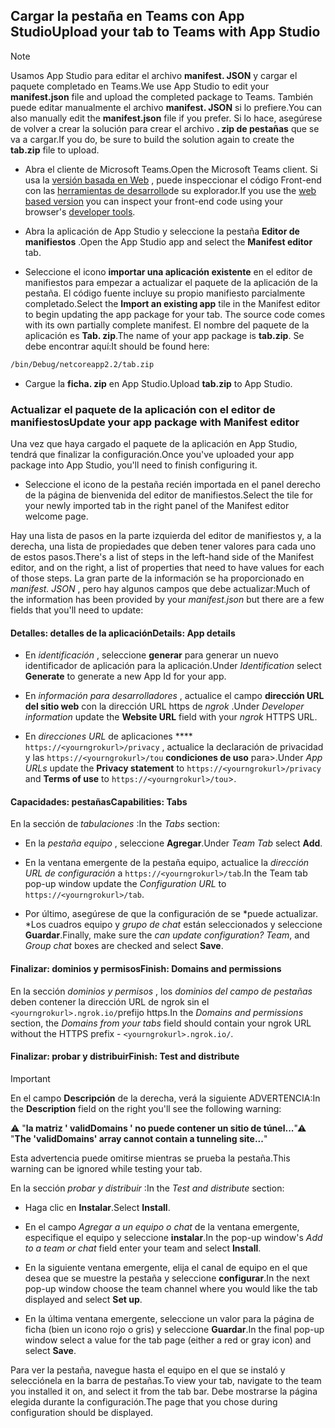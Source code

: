 ## <a name="upload-your-tab-to-teams-with-app-studio"></a><span data-ttu-id="a1b9c-101">Cargar la pestaña en Teams con App Studio</span><span class="sxs-lookup"><span data-stu-id="a1b9c-101">Upload your tab to Teams with App Studio</span></span>

>[!NOTE]
> <span data-ttu-id="a1b9c-102">Usamos App Studio para editar el archivo **manifest. JSON** y cargar el paquete completado en Teams.</span><span class="sxs-lookup"><span data-stu-id="a1b9c-102">We use App Studio to edit your **manifest.json** file and upload the completed package to Teams.</span></span> <span data-ttu-id="a1b9c-103">También puede editar manualmente el archivo **manifest. JSON** si lo prefiere.</span><span class="sxs-lookup"><span data-stu-id="a1b9c-103">You can also manually edit the **manifest.json** file if you prefer.</span></span> <span data-ttu-id="a1b9c-104">Si lo hace, asegúrese de volver a crear la solución para crear el archivo **. zip de pestañas** que se va a cargar.</span><span class="sxs-lookup"><span data-stu-id="a1b9c-104">If you do, be sure to build the solution again to create the **tab.zip** file to upload.</span></span>

- <span data-ttu-id="a1b9c-105">Abra el cliente de Microsoft Teams.</span><span class="sxs-lookup"><span data-stu-id="a1b9c-105">Open the Microsoft Teams client.</span></span> <span data-ttu-id="a1b9c-106">Si usa la [versión basada en Web](https://teams.microsoft.com) , puede inspeccionar el código Front-end con las [herramientas de desarrollo](~/tabs/how-to/developer-tools.md)de su explorador.</span><span class="sxs-lookup"><span data-stu-id="a1b9c-106">If you use the [web based version](https://teams.microsoft.com) you can inspect your front-end code using your browser's [developer tools](~/tabs/how-to/developer-tools.md).</span></span>

- <span data-ttu-id="a1b9c-107">Abra la aplicación de App Studio y seleccione la pestaña **Editor de manifiestos** .</span><span class="sxs-lookup"><span data-stu-id="a1b9c-107">Open the App Studio app and select the **Manifest editor** tab.</span></span>

- <span data-ttu-id="a1b9c-108">Seleccione el icono **importar una aplicación existente** en el editor de manifiestos para empezar a actualizar el paquete de la aplicación de la pestaña. El código fuente incluye su propio manifiesto parcialmente completado.</span><span class="sxs-lookup"><span data-stu-id="a1b9c-108">Select the **Import an existing app** tile in the Manifest editor to begin updating the app package for your tab. The source code comes with its own partially complete manifest.</span></span> <span data-ttu-id="a1b9c-109">El nombre del paquete de la aplicación es **Tab. zip**.</span><span class="sxs-lookup"><span data-stu-id="a1b9c-109">The name of your app package is **tab.zip**.</span></span> <span data-ttu-id="a1b9c-110">Se debe encontrar aquí:</span><span class="sxs-lookup"><span data-stu-id="a1b9c-110">It should be found here:</span></span>

```bash
/bin/Debug/netcoreapp2.2/tab.zip
```

- <span data-ttu-id="a1b9c-111">Cargue la **ficha. zip** en App Studio.</span><span class="sxs-lookup"><span data-stu-id="a1b9c-111">Upload **tab.zip** to App Studio.</span></span>

### <a name="update-your-app-package-with-manifest-editor"></a><span data-ttu-id="a1b9c-112">Actualizar el paquete de la aplicación con el editor de manifiestos</span><span class="sxs-lookup"><span data-stu-id="a1b9c-112">Update your app package with Manifest editor</span></span>

<span data-ttu-id="a1b9c-113">Una vez que haya cargado el paquete de la aplicación en App Studio, tendrá que finalizar la configuración.</span><span class="sxs-lookup"><span data-stu-id="a1b9c-113">Once you've uploaded your app package into App Studio, you'll need to finish configuring it.</span></span>

- <span data-ttu-id="a1b9c-114">Seleccione el icono de la pestaña recién importada en el panel derecho de la página de bienvenida del editor de manifiestos.</span><span class="sxs-lookup"><span data-stu-id="a1b9c-114">Select the tile for your newly imported tab in the right panel of the Manifest editor welcome page.</span></span>

<span data-ttu-id="a1b9c-115">Hay una lista de pasos en la parte izquierda del editor de manifiestos y, a la derecha, una lista de propiedades que deben tener valores para cada uno de estos pasos.</span><span class="sxs-lookup"><span data-stu-id="a1b9c-115">There's a list of steps in the left-hand side of the Manifest editor, and on the right, a list of properties that need to have values for each of those steps.</span></span> <span data-ttu-id="a1b9c-116">La gran parte de la información se ha proporcionado en *manifest. JSON* , pero hay algunos campos que debe actualizar:</span><span class="sxs-lookup"><span data-stu-id="a1b9c-116">Much of the information has been provided by your *manifest.json* but there are a few fields that you'll need to update:</span></span>

#### <a name="details-app-details"></a><span data-ttu-id="a1b9c-117">Detalles: detalles de la aplicación</span><span class="sxs-lookup"><span data-stu-id="a1b9c-117">Details: App details</span></span>

- <span data-ttu-id="a1b9c-118">En *identificación* , seleccione **generar** para generar un nuevo identificador de aplicación para la aplicación.</span><span class="sxs-lookup"><span data-stu-id="a1b9c-118">Under *Identification* select **Generate** to generate a new App Id for your app.</span></span>

- <span data-ttu-id="a1b9c-119">En *información para desarrolladores* , actualice el campo **dirección URL del sitio web** con la dirección URL https de *ngrok* .</span><span class="sxs-lookup"><span data-stu-id="a1b9c-119">Under *Developer information* update the **Website URL** field with your *ngrok* HTTPS URL.</span></span>

- <span data-ttu-id="a1b9c-120">En *direcciones URL* de aplicaciones \*\*\*\* `https://<yourngrokurl>/privacy` , actualice la declaración de privacidad y las `https://<yourngrokurl>/tou` **condiciones de uso** para>.</span><span class="sxs-lookup"><span data-stu-id="a1b9c-120">Under *App URLs* update the **Privacy statement** to `https://<yourngrokurl>/privacy` and **Terms of use** to `https://<yourngrokurl>/tou`>.</span></span>

#### <a name="capabilities-tabs"></a><span data-ttu-id="a1b9c-121">Capacidades: pestañas</span><span class="sxs-lookup"><span data-stu-id="a1b9c-121">Capabilities: Tabs</span></span>

<span data-ttu-id="a1b9c-122">En la sección de *tabulaciones* :</span><span class="sxs-lookup"><span data-stu-id="a1b9c-122">In the *Tabs* section:</span></span>

- <span data-ttu-id="a1b9c-123">En la *pestaña equipo* , seleccione **Agregar**.</span><span class="sxs-lookup"><span data-stu-id="a1b9c-123">Under *Team Tab* select **Add**.</span></span>

- <span data-ttu-id="a1b9c-124">En la ventana emergente de la pestaña equipo, actualice la *dirección URL de configuración* a `https://<yourngrokurl>/tab`.</span><span class="sxs-lookup"><span data-stu-id="a1b9c-124">In the Team tab pop-up window update the *Configuration URL* to `https://<yourngrokurl>/tab`.</span></span>

- <span data-ttu-id="a1b9c-125">Por último, asegúrese de que la configuración de se \*puede actualizar. \*Los cuadros equipo y *grupo de chat* están seleccionados y seleccione **Guardar**.</span><span class="sxs-lookup"><span data-stu-id="a1b9c-125">Finally, make sure the *can update configuration? Team*, and *Group chat* boxes are checked and select **Save**.</span></span>

#### <a name="finish-domains-and-permissions"></a><span data-ttu-id="a1b9c-126">Finalizar: dominios y permisos</span><span class="sxs-lookup"><span data-stu-id="a1b9c-126">Finish: Domains and permissions</span></span>

<span data-ttu-id="a1b9c-127">En la sección *dominios y permisos* , los *dominios del campo de pestañas* deben contener la dirección URL de ngrok sin el `<yourngrokurl>.ngrok.io/`prefijo https.</span><span class="sxs-lookup"><span data-stu-id="a1b9c-127">In the *Domains and permissions* section, the *Domains from your tabs* field should contain your ngrok URL without the HTTPS prefix - `<yourngrokurl>.ngrok.io/`.</span></span>

#### <a name="finish-test-and-distribute"></a><span data-ttu-id="a1b9c-128">Finalizar: probar y distribuir</span><span class="sxs-lookup"><span data-stu-id="a1b9c-128">Finish: Test and distribute</span></span>

>[!IMPORTANT]
><span data-ttu-id="a1b9c-129">En el campo **Descripción** de la derecha, verá la siguiente ADVERTENCIA:</span><span class="sxs-lookup"><span data-stu-id="a1b9c-129">In the **Description** field on the right you'll see the following warning:</span></span>
>
><span data-ttu-id="a1b9c-130">&#9888; "**la matriz ' validDomains ' no puede contener un sitio de túnel...**"</span><span class="sxs-lookup"><span data-stu-id="a1b9c-130">&#9888; "**The 'validDomains' array cannot contain a tunneling site...**"</span></span>
>
><span data-ttu-id="a1b9c-131">Esta advertencia puede omitirse mientras se prueba la pestaña.</span><span class="sxs-lookup"><span data-stu-id="a1b9c-131">This warning can be ignored while testing your tab.</span></span>

<span data-ttu-id="a1b9c-132">En la sección *probar y distribuir* :</span><span class="sxs-lookup"><span data-stu-id="a1b9c-132">In the *Test and distribute* section:</span></span>

- <span data-ttu-id="a1b9c-133">Haga clic en **Instalar**.</span><span class="sxs-lookup"><span data-stu-id="a1b9c-133">Select **Install**.</span></span>

- <span data-ttu-id="a1b9c-134">En el campo *Agregar a un equipo o chat* de la ventana emergente, especifique el equipo y seleccione **instalar**.</span><span class="sxs-lookup"><span data-stu-id="a1b9c-134">In the pop-up window's *Add to a team or chat* field enter your team and select **Install**.</span></span>

- <span data-ttu-id="a1b9c-135">En la siguiente ventana emergente, elija el canal de equipo en el que desea que se muestre la pestaña y seleccione **configurar**.</span><span class="sxs-lookup"><span data-stu-id="a1b9c-135">In the next pop-up window choose the team channel where you would like the tab displayed and select **Set up**.</span></span>

- <span data-ttu-id="a1b9c-136">En la última ventana emergente, seleccione un valor para la página de ficha (bien un icono rojo o gris) y seleccione **Guardar**.</span><span class="sxs-lookup"><span data-stu-id="a1b9c-136">In the final pop-up window select a value for the tab page (either a red or gray icon) and select **Save**.</span></span>

<span data-ttu-id="a1b9c-137">Para ver la pestaña, navegue hasta el equipo en el que se instaló y selecciónela en la barra de pestañas.</span><span class="sxs-lookup"><span data-stu-id="a1b9c-137">To view your tab, navigate to the team you installed it on, and select it from the tab bar.</span></span> <span data-ttu-id="a1b9c-138">Debe mostrarse la página elegida durante la configuración.</span><span class="sxs-lookup"><span data-stu-id="a1b9c-138">The page that you chose during configuration should be displayed.</span></span>
